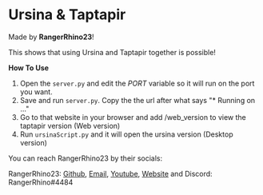 # Ursina & Taptapir

Made by **RangerRhino23**!

This shows that using Ursina and Taptapir together is possible!

**How To Use**
1. Open the ```server.py``` and edit the *PORT* variable so it will run on the port you want.
2. Save and run ```server.py```. Copy the the url after what says "* Running on ..."
3. Go to that website in your browser and add /web_version to view the taptapir version (Web version)
4. Run ```ursinaScript.py``` and it will open the ursina version (Desktop version)

You can reach RangerRhino23 by their socials:

RangerRhino23: <a href="https://github.com/RangerRhino23" target="_blank">Github</a>, <a href="mailto:rangerrhino23@outlook.com" target="_blank">Email</a>, <a href="https://youtube.com/@RangerRhino23" target="_blank">Youtube</a>, <a href="https://RangerRhino23.ddns.net" target="_blank">Website</a> and Discord: RangerRhino#4484